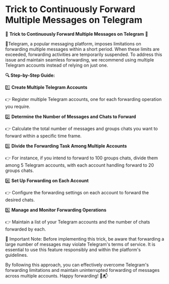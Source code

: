# Trick to Continuously Forward Multiple Messages on Telegram

🔄 **Trick to Continuously Forward Multiple Messages on Telegram** 🔄

🌟Telegram, a popular messaging platform, imposes limitations on forwarding multiple messages within a short period. When these limits are exceeded, forwarding activities are temporarily suspended. To address this issue and maintain seamless forwarding, we recommend using multiple Telegram accounts instead of relying on just one.

**🔍 Step-by-Step Guide:**

1️⃣ **Create Multiple Telegram Accounts**

👉 Register multiple Telegram accounts, one for each forwarding operation you require.

2️⃣ **Determine the Number of Messages and Chats to Forward**

👉 Calculate the total number of messages and groups chats you want to forward within a specific time frame.

3️⃣ **Divide the Forwarding Task Among Multiple Accounts**

👉 For instance, if you intend to forward to 100 groups chats, divide them among 5 Telegram accounts, with each account handling forward to 20 groups chats.

4️⃣ **Set Up Forwarding on Each Account**

👉 Configure the forwarding settings on each account to forward the desired chats.

5️⃣ **Manage and Monitor Forwarding Operations**

👉 Maintain a list of your Telegram accounts and the number of chats forwarded by each.

🚨 Important Note: Before implementing this trick, be aware that forwarding a large number of messages may violate Telegram's terms of service. It is essential to use this feature responsibly and within the platform's guidelines.

By following this approach, you can effectively overcome Telegram's forwarding limitations and maintain uninterrupted forwarding of messages across multiple accounts. Happy forwarding! 🚀📬
